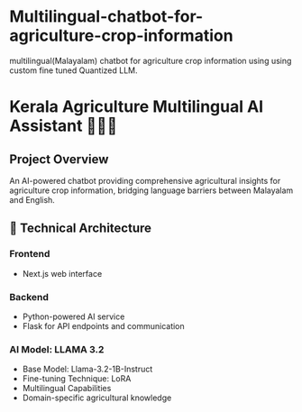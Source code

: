 # Multilingual-chatbot-for-agriculture-crop-information
multilingual(Malayalam) chatbot for agriculture crop information using using custom fine tuned Quantized LLM.

# Kerala Agriculture Multilingual AI Assistant 🌾🇮🇳

## Project Overview
An AI-powered chatbot providing comprehensive agricultural insights for agriculture crop information, bridging language barriers between Malayalam and English.

## 🔬 Technical Architecture

### Frontend
- Next.js web interface

### Backend
- Python-powered AI service
- Flask for API endpoints and communication

### AI Model: LLAMA 3.2
- Base Model: Llama-3.2-1B-Instruct
- Fine-tuning Technique: LoRA
- Multilingual Capabilities
- Domain-specific agricultural knowledge




